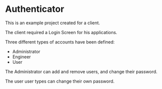 # Authenticator

This is an example project created for a client.

The client required a Login Screen for his applications.

Three different types of accounts have been defined:
* Administrator
* Engineer
* User

The Administrator can add and remove users, and change their password.

The user user types can change their own password.
